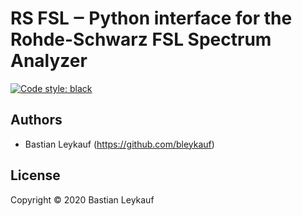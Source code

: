 # RS FSL ‒ Python interface for the Rohde-Schwarz FSL Spectrum Analyzer

<!---
[![PyPI](https://img.shields.io/pypi/v/rs_fsl?color=blue)](https://pypi.org/project/rs_fsl/)
[![Conda](https://img.shields.io/conda/v/conda-forge/rs_fsl?color=blue&label=conda-forge)](https://anaconda.org/conda-forge/rs_fsl)
[![Build Status](https://travis-ci.com/bleykauf/rs_fsl.svg?branch=main)](https://travis-ci.com/bleykauf/rs_fsl)
[![Documentation Status](https://readthedocs.org/projects/rs_fsl/badge/?version=latest)](https://rs_fsl.readthedocs.io/en/latest/?badge=latest)
[![Coverage Status](https://coveralls.io/repos/github/bleykauf/rs_fsl/badge.svg?branch=main)](https://coveralls.io/github/bleykauf/rs_fsl?branch=main)
-->
[![Code style: black](https://img.shields.io/badge/code%20style-black-000000.svg)](https://github.com/psf/black)

## Authors

-   Bastian Leykauf (<https://github.com/bleykauf>)

## License

Copyright © 2020 Bastian Leykauf
